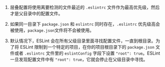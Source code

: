 1. 层叠配置将使用离要检测的文件最近的 `.eslintrc` 文件作为最高优先级，然后才是父目录中的配置文件。

2. 如果同一目录下 `package.json` 和 `eslintrc` 同时存在，`.eslintrc` 优先级高会被使用，`package.json`文件将不会被使用。

3. 默认情况下，ESLint 会在所有父级目录里面寻找配置文件，一直到根目录。为了将 ESLint 限制到一个特定的项目，在你的项目根目录下的 `package.json` 文件或者 `.eslintrc` 文件里的 `eslintConfig` 字段下设置 `"root": true`。ESLint 一旦发现配置文件中有 `"root": true`，它就会停止在父级目录中寻找。
